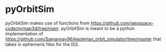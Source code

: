 # pyOrbitSim

pyOrbitSim makes use of functions from https://github.com/geospace-code/pymap3d/tree/main.
pyOrbitSim is meant to be a python implementation of
https://github.com/Samanvay96/keplerian_orbit_simulator/tree/master that takes in ephemeris files for the ISS.
